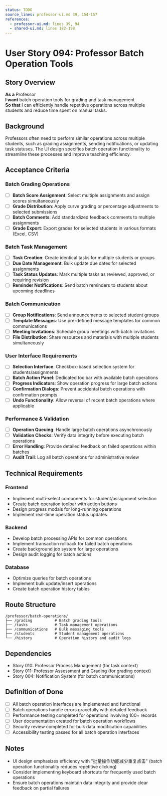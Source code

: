 ```yaml
---
status: TODO
source_lines: professor-ui.md 39, 154-157
references:
  - professor-ui.md: lines 39, 94
  - shared-ui.md: lines 182-198
---
```


# User Story 094: Professor Batch Operation Tools

## Story Overview

**As a** Professor  
**I want** batch operation tools for grading and task management  
**So that** I can efficiently handle repetitive operations across multiple students and reduce time spent on manual tasks.

## Background

Professors often need to perform similar operations across multiple students, such as grading assignments, sending notifications, or updating task statuses. The UI design specifies batch operation functionality to streamline these processes and improve teaching efficiency.

## Acceptance Criteria

### Batch Grading Operations
- [ ] **Batch Score Assignment**: Select multiple assignments and assign scores simultaneously
- [ ] **Grade Distribution**: Apply curve grading or percentage adjustments to selected submissions
- [ ] **Batch Comments**: Add standardized feedback comments to multiple assignments
- [ ] **Grade Export**: Export grades for selected students in various formats (Excel, CSV)

### Batch Task Management
- [ ] **Task Creation**: Create identical tasks for multiple students or groups
- [ ] **Due Date Management**: Bulk update due dates for selected assignments
- [ ] **Task Status Updates**: Mark multiple tasks as reviewed, approved, or requiring revision
- [ ] **Reminder Notifications**: Send batch reminders to students about upcoming deadlines

### Batch Communication
- [ ] **Group Notifications**: Send announcements to selected student groups
- [ ] **Template Messages**: Use pre-defined message templates for common communications
- [ ] **Meeting Invitations**: Schedule group meetings with batch invitations
- [ ] **File Distribution**: Share resources and materials with multiple students simultaneously

### User Interface Requirements
- [ ] **Selection Interface**: Checkbox-based selection system for students/assignments
- [ ] **Batch Action Panel**: Dedicated toolbar with available batch operations
- [ ] **Progress Indicators**: Show operation progress for large batch actions
- [ ] **Confirmation Dialogs**: Prevent accidental batch operations with confirmation prompts
- [ ] **Undo Functionality**: Allow reversal of recent batch operations where applicable

### Performance & Validation
- [ ] **Operation Queuing**: Handle large batch operations asynchronously
- [ ] **Validation Checks**: Verify data integrity before executing batch operations
- [ ] **Error Handling**: Provide detailed feedback on failed operations within batches
- [ ] **Audit Trail**: Log all batch operations for administrative review

## Technical Requirements

### Frontend
- Implement multi-select components for student/assignment selection
- Create batch operation toolbar with action buttons
- Design progress modals for long-running operations
- Implement real-time operation status updates

### Backend
- Develop batch processing APIs for common operations
- Implement transaction rollback for failed batch operations
- Create background job system for large operations
- Design audit logging for batch actions

### Database
- Optimize queries for batch operations
- Implement bulk update/insert operations
- Create batch operation history tables

## Route Structure
```
/professor/batch-operations/
├── /grading          # Batch grading tools
├── /tasks            # Task management operations
├── /communications   # Bulk messaging tools
├── /students         # Student management operations
└── /history          # Operation history and audit logs
```

## Dependencies
- Story 010: Professor Process Management (for task context)
- Story 011: Professor Assessment and Grading (for grading context)
- Story 004: Notification System (for batch communications)

## Definition of Done
- [ ] All batch operation interfaces are implemented and functional
- [ ] Batch operations handle errors gracefully with detailed feedback
- [ ] Performance testing completed for operations involving 100+ records
- [ ] User documentation created for batch operation workflows
- [ ] Security review completed for bulk data modification capabilities
- [ ] Accessibility testing passed for all batch operation interfaces

## Notes
- UI design emphasizes efficiency with "批量操作功能减少重复点击" (batch operation functionality reduces repetitive clicking)
- Consider implementing keyboard shortcuts for frequently used batch operations
- Ensure batch operations maintain data integrity and provide clear feedback on partial failures